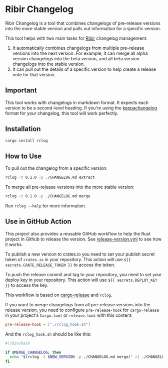 # Ribir Changelog

Ribir Changelog is a tool that combines changelogs of pre-release versions into the more stable version and pulls out information for a specific version.

This tool helps with two main tasks for [Ribir](ribir.org) changelog management:

1. It automatically combines changelogs from multiple pre-release versions into the next version. For example, it can merge all alpha version changelogs into the beta version, and all beta version changelogs into the stable version.
2. It can pull out the details of a specific version to help create a release note for that version.

## Important

This tool works with changelogs in markdown format. It expects each version to be a second-level heading. If you're using the [keepachangelog](https://keepachangelog.com/en/1.0.0/) format for your changelog, this tool will work perfectly.

## Installation

```sh
cargo install rclog
```

## How to Use

To pull out the changelog from a specific version:

```sh
rclog -t 0.1.0 -p ./CHANGELOG.md extract
```

To merge all pre-release versions into the more stable version:

```sh
rclog -t 0.1.0 -p ./CHANGELOG.md merge
```

Run `rclog --help` for more information.

## Use in GitHub Action

This project also provides a reusable GitHub workflow to help the Rust project in Github to release the version. See 
[release-version.yml](./github/workflows/release-version.yml) to see how it works.

To publish a new version to crates.io you need to set your publish secret token of `crates.io` in your repository. This action will use `${{ secrets.CRATE_RELEASE_TOKEN }}` to access the token.

To push the release commit and tag to your repository, you need to set your deploy key in your repository. This action will use `${{ secrets.DEPLOY_KEY }}` to access the key.

This workflow is based on [cargo-release](https://github.com/crate-ci/cargo-release) and `rclog`. 

If you want to merge changelogs from all pre-release versions into the release version, you need to configure `pre-release-hook` for `cargo-release` in your project's `Cargo.toml` or `release.toml` with this content:

```toml
pre-release-hook = ["./rclog_hook.sh"]
```

And the `rclog_hook.sh` should be like this:

```sh
#!/bin/bash

if $MERGE_CHANGELOG; then
  echo "$(rclog -t $NEW_VERSION -p ./CHANGELOG.md merge)" >| ./CHANGELOG.md
fi
```